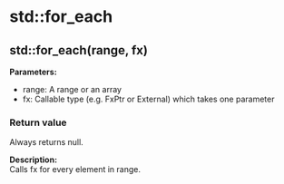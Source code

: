 # std::for_each

## std::for_each(range, fx)

**Parameters:**  
* range: A range or an array
* fx: Callable type (e.g. FxPtr or External) which takes one parameter

### Return value  
Always returns null.  

**Description:**   
Calls fx for every element in range. 